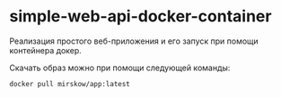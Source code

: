 # simple-web-api-docker-container
Реализация простого веб-приложения и его запуск при помощи контейнера докер.

Скачать образ можно при помощи следующей команды:
```
docker pull mirskow/app:latest
```
